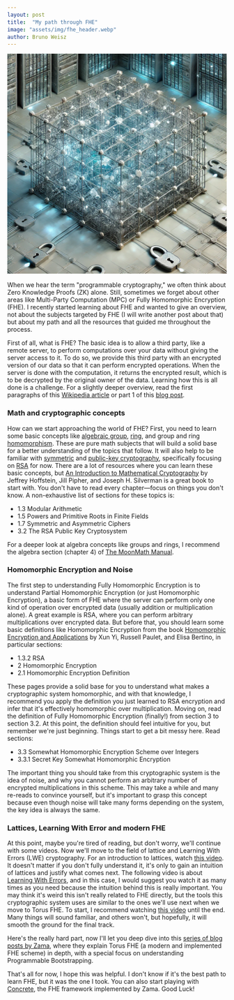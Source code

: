 ```yaml
---
layout: post
title:  "My path through FHE"
image: "assets/img/fhe_header.webp"
author: Bruno Weisz
---
```


![FHE_header.webp](/assets/img/fhe_header.webp)


When we hear the term "programmable cryptography," we often think about Zero Knowledge Proofs (ZK) alone. Still, sometimes we forget about other areas like Multi-Party Computation (MPC) or Fully Homomorphic Encryption (FHE). I recently started learning about FHE and wanted to give an overview, not about the subjects targeted by FHE (I will write another post about that) but about my path and all the resources that guided me throughout the process.

First of all, what is FHE? The basic idea is to allow a third party, like a remote server, to perform computations over your data without giving the server access to it. To do so, we provide this third party with an encrypted version of our data so that it can perform encrypted operations. When the server is done with the computation, it returns the encrypted result, which is to be decrypted by the original owner of the data. Learning how this is all done is a challenge. For a slightly deeper overview, read the first paragraphs of this [Wikipedia article](https://en.wikipedia.org/wiki/Homomorphic_encryption) or part 1 of this [blog post](https://mirror.xyz/privacy-scaling-explorations.eth/D8UHFW1t48x2liWb5wuP6LDdCRbgUH_8vOFvA0tNDJA).

### Math and cryptographic concepts
How can we start approaching the world of FHE? First, you need to learn some basic concepts like [algebraic group](https://en.wikipedia.org/wiki/Algebraic_group), [ring](https://en.wikipedia.org/wiki/Ring_(mathematics)), and group and ring [homomorphism](https://en.wikipedia.org/wiki/Homomorphism). These are pure math subjects that will build a solid base for a better understanding of the topics that follow. It will also help to be familiar with [symmetric](https://en.wikipedia.org/wiki/Symmetric-key_algorithm) and [public-key cryptography](https://en.wikipedia.org/wiki/Public-key_cryptography), specifically focusing on [RSA](https://www.google.com/url?sa=t&source=web&rct=j&opi=89978449&url=https://es.wikipedia.org/wiki/RSA&ved=2ahUKEwibp6-8we2IAxXEppUCHcZbO7IQFnoECAkQAQ&usg=AOvVaw2tLqpeZQIkT5PLDPrOx8TL) for now. There are a lot of resources where you can learn these basic concepts, but [An Introduction to Mathematical Cryptography](https://github.com/isislovecruft/library--/blob/master/cryptography%20%26%20mathematics/An%20Introduction%20to%20Mathematical%20Cryptography%20(2014)%20-%20Hoffstein%2C%20Pipher%2C%20Silverman.pdf) by Jeffrey Hoffstein, Jill Pipher, and Joseph H. Silverman is a great book to start with. You don't have to read every chapter—focus on things you don't know. A non-exhaustive list of sections for these topics is:
* 1.3 Modular Arithmetic
* 1.5 Powers and Primitive Roots in Finite Fields
* 1.7 Symmetric and Asymmetric Ciphers
* 3.2 The RSA Public Key Cryptosystem

For a deeper look at algebra concepts like groups and rings, I recommend the algebra section (chapter 4) of [The MoonMath Manual](https://es.slideshare.net/slideshow/mainmoonmathpdf/255031625).

### Homomorphic Encryption and Noise
The first step to understanding Fully Homomorphic Encryption is to understand Partial Homomorphic Encryption (or just Homomorphic Encryption), a basic form of FHE where the server can perform only one kind of operation over encrypted data (usually addition or multiplication alone). A great example is RSA, where you can perform arbitrary multiplications over encrypted data. But before that, you should learn some basic definitions like Homomorphic Encryption from the book [Homomorphic Encryption and Applications](https://books.google.com.ar/books?id=OgA6BQAAQBAJ&pg=PA27&hl=es&source=gbs_toc_r&cad=2#v=onepage&q&f=false) by Xun Yi, Russell Paulet, and Elisa Bertino, in particular sections:
* 1.3.2 RSA
* 2 Homomorphic Encryption
* 2.1 Homomorphic Encryption Definition

These pages provide a solid base for you to understand what makes a cryptographic system homomorphic, and with that knowledge, I recommend you apply the definition you just learned to RSA encryption and infer that it's effectively homomorphic over multiplication. Moving on, read the definition of Fully Homomorphic Encryption (finally!) from section 3 to section 3.2. At this point, the definition should feel intuitive for you, but remember we're just beginning. Things start to get a bit messy here. Read sections:
* 3.3 Somewhat Homomorphic Encryption Scheme over Integers
* 3.3.1 Secret Key Somewhat Homomorphic Encryption

The important thing you should take from this cryptographic system is the idea of noise, and why you cannot perform an arbitrary number of encrypted multiplications in this scheme. This may take a while and many re-reads to convince yourself, but it's important to grasp this concept because even though noise will take many forms depending on the system, the key idea is always the same.

### Lattices, Learning With Error and modern FHE
At this point, maybe you're tired of reading, but don't worry, we'll continue with some videos. Now we'll move to the field of lattice and Learning With Errors (LWE) cryptography. For an introduction to lattices, watch [this video](https://www.youtube.com/watch?v=QDdOoYdb748&ab_channel=ChalkTalk). It doesn't matter if you don't fully understand it, it's only to gain an intuition of lattices and justify what comes next. The following video is about [Learning With Errors](https://www.youtube.com/watch?v=K026C5YaB3A&t=310s&ab_channel=ChalkTalk), and in this case, I would suggest you watch it as many times as you need because the intuition behind this is really important. You may think it's weird this isn't really related to FHE directly, but the tools this cryptographic system uses are similar to the ones we'll use next when we move to Torus FHE. To start, I recommend watching [this video](https://www.youtube.com/watch?v=umqz7kKWxyw&ab_channel=FHE_org) until the end. Many things will sound familiar, and others won't, but hopefully, it will smooth the ground for the final track.

Here's the really hard part, now I'll let you deep dive into this [series of blog posts by Zama](https://www.zama.ai/post/tfhe-deep-dive-part-1), where they explain Torus FHE (a modern and implemented FHE scheme) in depth, with a special focus on understanding Programmable Bootstrapping.

That's all for now, I hope this was helpful. I don't know if it's the best path to learn FHE, but it was the one I took. You can also start playing with [Concrete](https://github.com/zama-ai/concrete), the FHE framework implemented by Zama. Good Luck!
